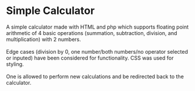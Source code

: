# Simple Calculator

A simple calculator made with HTML and php which supports floating point arithmetic of 4 basic operations (summation, subtraction, division, and multiplication) with 2 numbers. <br><br>
Edge cases (division by 0, one number/both numbers/no operator selected or inputed) have been considered for functionality.
CSS was used for styling. <br><br>
One is allowed to perform new calculations and be redirected back to the calculator.
